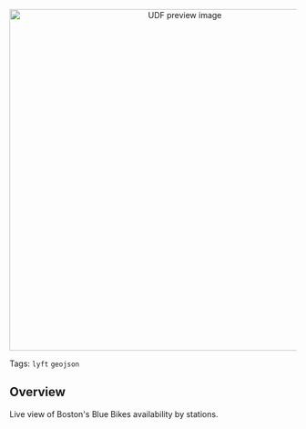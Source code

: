 <!--fused:preview-->
<p align="center"><img src="https://www.geomermaids.com/wp-content/uploads/2024/04/BBBikes.png" width="600" alt="UDF preview image"></p>

<!--fused:tags-->
Tags: `lyft` `geojson`

<!--fused:readme-->
## Overview

Live view of Boston's Blue Bikes availability by stations.
